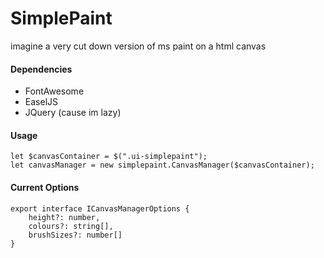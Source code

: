 # SimplePaint
imagine a very cut down version of ms paint on a html canvas

#### Dependencies
- FontAwesome
- EaselJS
- JQuery (cause im lazy)

#### Usage
```
let $canvasContainer = $(".ui-simplepaint");
let canvasManager = new simplepaint.CanvasManager($canvasContainer);
```

#### Current Options
```
export interface ICanvasManagerOptions {
    height?: number,
    colours?: string[],
    brushSizes?: number[]
}
```
